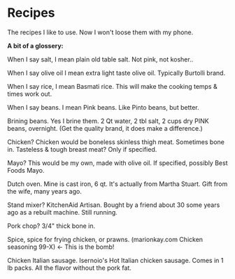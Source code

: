 # Recipes

The recipes I like to use. Now I won't loose them with my phone.

**A bit of a glossery:**

When I say salt, I mean plain old table salt. Not pink, not kosher..

When I say olive oil I mean extra light taste olive oil. Typically Burtolli brand.

When I say rice, I mean Basmati rice. This will make the cooking temps & times work out.

When I say beans. I mean Pink beans. Like Pinto beans, but better.

Brining beans. Yes I brine them. 2 Qt water, 2 tbl salt, 2 cups dry PINK beans, overnight. (Get the quality brand, it does make a difference.)

Chicken? Chicken would be boneless skinless thigh meat. Sometimes bone in. Tasteless & tough breast meat? Only if specified.

Mayo? This would be my own, made with olive oil. If specified, possibly Best Foods Mayo.

Dutch oven. Mine is cast iron, 6 qt. It's actually from Martha Stuart. Gift from the wife, many years ago.

Stand mixer? KitchenAid Artisan. Bought by a friend about 30 some years ago as a rebuilt machine. Still running.

Pork chop? 3/4" thick bone in.

Spice, spice for frying chicken, or prawns. (marionkay.com Chicken seasoning 99-X) <- This is the bomb!

Chicken Italian sausage. Isernoio's Hot Italian chicken sausage. Comes in 1 lb packs. All the flavor without the pork fat.
